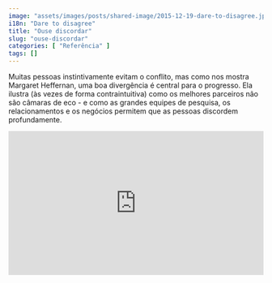 ```yaml
---
image: "assets/images/posts/shared-image/2015-12-19-dare-to-disagree.jpg"
i18n: "Dare to disagree"
title: "Ouse discordar"
slug: "ouse-discordar"
categories: [ "Referência" ]
tags: []
---
```

Muitas pessoas instintivamente evitam o conflito, mas como nos mostra Margaret Heffernan, uma boa divergência é central para o progresso. Ela ilustra (às vezes de forma contraintuitiva) como os melhores parceiros não são câmaras de eco - e como as grandes equipes de pesquisa, os relacionamentos e os negócios permitem que as pessoas discordem profundamente.

<div style="max-width:854px"><div style="position:relative;height:0;padding-bottom:56.25%"><iframe src="https://embed.ted.com/talks/lang/pt-br/margaret_heffernan_dare_to_disagree" width="854" height="480" style="position:absolute;left:0;top:0;width:100%;height:100%" frameborder="0" scrolling="no" allowfullscreen></iframe></div></div>